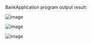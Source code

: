 BankApplication program output result:

![image](https://github.com/tanya0131/PTC_assignments/assets/127948125/166fd2f3-0b14-438d-a124-fc6a25df5368)

![image](https://github.com/tanya0131/PTC_assignments/assets/127948125/985ab104-b5cc-461d-9420-8f3444ad0d82)

![image](https://github.com/tanya0131/PTC_assignments/assets/127948125/e6a881ce-f32c-4155-add5-371ce27aa066)


